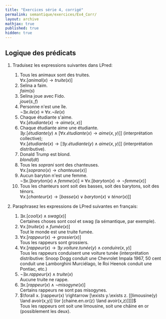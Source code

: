 ```yaml
---
title: "Exercices série 4, corrigé"
permalink: semantique/exercices/Ex4_Corr/
layout: archive
mathjax: true
published: true
hidden: true
---
```


## Logique des prédicats

1. Traduisez les expressions suivantes dans LPred:
   1. Tous les animaux sont des truites.  
   $\forall x. [animal(x) \rightarrow truite(x)]$
   3. Selina a faim.  
   $faim(s)$
   4. Selina joue avec Fido.  
   $joue(s,f)$
   5. Personne n'est une île.  
   $\neg \exists x. ile(x) \equiv \forall x. \neg ile(x)$
   6. Chaque étudiante s'aime.  
   $\forall x. [étudiante(x) \rightarrow aime(x,x)]$
   7. Chaque étudiante aime une étudiante.  
   $\exists y. [étudiante (y) \land [\forall x. étudiante(x) \rightarrow aime(x,y)]]$ (interprétation collective);  
   $\forall x. [étudiante(x) \rightarrow [\exists y. étudiante(y) \land aime(x,y)]]$ (interprétation distributive).
   8. Donald Trump est blond.  
   $blond(dt)$
   9. Tous les *soprani* sont des chanteuses.  
   $\forall x. [soprano(x) \rightarrow chanteuse(x)]$
   10. Aucun baryton n'est une femme.  
   $\neg \exists x. [baryton(x) \land femme(x)] \equiv \forall x. [baryton(x) \rightarrow \neg femme(x)]$
   11. Tous les chanteurs sont soit des basses, soit des barytons, soit des ténors.  
   $\forall x. [chanteur(x) \rightarrow [basse(x) \lor baryton(x) \lor ténor(x)]]$

2. Paraphrasez les expressions de LPred suivantes en français:
   1. $\exists x. [cool(x) \land swag(x)]$  
   Certaines choses sont cool et swag (la sémantique, par exemple).
   2. $\forall x. [truite(x) \land fumée(x)]$  
   Tout le monde est une truite fumée.
   3. $\forall x. [rappeur(x) \rightarrow grossier(x)]$  
   Tous les rappeurs sont grossiers.
   4. $\forall x. [rappeur(x) \rightarrow \exists y. voiture.tunée(y) \land conduire(x,y) ]$  
   Tous les rappeurs conduisent une voiture tunée (interprétation distributive: Snoop Dogg conduit une Chevrolet Impala 1967, 50 cent conduit une Lamborghini Murciélago, le Roi Heenok conduit une Pontiac, etc.)
   5. $\neg \exists x. rappeur(x) \land truite(x)$  
   Aucune truite ne rappe.
   6. $\exists x. [rappeur(x) \land \neg misogyne(x)]$  
   Certains rappeurs ne sont pas misogynes.
   7. $\forall x. [rappeur(x) \rightarrow [\exists y.\exists z. [[limousine(y) \land avoir(x,y)] \lor [chaine.en.or(z} \land avoir(x,z)]]]]$  
   Tous les rappeurs ont soit une limousine, soit une châine en or (possiblement les deux).
